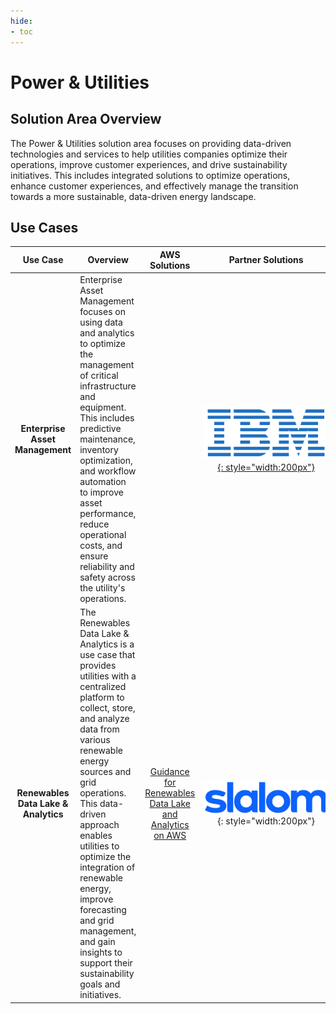 ```yaml
---
hide:
- toc
---
```


# Power & Utilities

## Solution Area Overview
The Power & Utilities solution area focuses on providing data-driven technologies and services to help utilities companies optimize their operations, improve customer experiences, and drive sustainability initiatives. This includes integrated solutions to optimize operations, enhance customer experiences, and effectively manage the transition towards a more sustainable, data-driven energy landscape.
 
## Use Cases

| Use Case | Overview | AWS Solutions | <div style="width:200px">Partner Solutions</div> |
| :---: | --- | :---: | :---: |
| **Enterprise Asset Management** | Enterprise Asset Management focuses on using data and analytics to optimize the management of critical infrastructure and equipment. This includes predictive maintenance, inventory optimization, and workflow automation to improve asset performance, reduce operational costs, and ensure reliability and safety across the utility's operations. | | <div style="width:200px">[![ibm](./ibm-logo.png){: style="width:200px"}](https://catalog.us-east-1.prod.workshops.aws/workshops/78554b88-0cd8-45a1-b9ee-2c1078aa6995/en-US)</div> |
| **Renewables Data Lake & Analytics** | The Renewables Data Lake & Analytics is a use case that provides utilities with a centralized platform to collect, store, and analyze data from various renewable energy sources and grid operations. This data-driven approach enables utilities to optimize the integration of renewable energy, improve forecasting and grid management, and gain insights to support their sustainability goals and initiatives. | [Guidance for Renewables Data Lake and Analytics on AWS](https://aws.amazon.com/solutions/guidance/renewables-data-lake-and-analytics-on-aws/?did=sl_card&trk=sl_card) | <div style="width:200px">![slalom](./slalom-logo.png){: style="width:200px"}</div> |